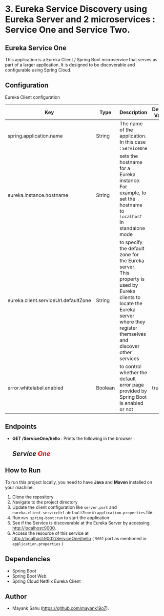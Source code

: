 # 3. Eureka Service Discovery using Eureka Server and 2 microservices : Service One and Service Two.
## Eureka Service One

This application is a Eureka Client / Spring Boot microservice that serves as part of a larger application.
It is designed to be discoverable and configurable using Spring Cloud.

## Configuration

Eureka Client configuration

| Key                                  | Type    | Description                                                                                                                                                                            | Default Value |
|--------------------------------------|---------|----------------------------------------------------------------------------------------------------------------------------------------------------------------------------------------|---------------|
| spring.application.name              | String  | The name of the application. In this case : `ServiceOne`                                                                                                                               |               | 
| eureka.instance.hostname	            | String  | sets the hostname for a Eureka instance. For example, to set the hostname to `localhost` in standalone mode                                                                            |               |
| eureka.client.serviceUrl.defaultZone | String  | to specify the default zone for the Eureka server. <br/>This property is used by Eureka clients to locate the Eureka server where they register themselves and discover other services |               |
| error.whitelabel.enabled             | Boolean | to control whether the default error page provided by Spring Boot is enabled or not                                                                                                    | true          |

## Endpoints

- **GET /ServiceOne/hello** : Prints the following in the browser : <h2><i>Service <font color="red">One</font></i></h2>

## How to Run

To run this project locally, you need to have **Java** and **Maven** installed on your machine.

1. Clone the repository
2. Navigate to the project directory
3. Update the client configuration like `server.port` and `eureka.client.serviceUrl.defaultZone`
   in `application.properties` file.
4. Run `mvn spring-boot:run` to start the application
5. See if the Service is discoverable at the Eureka Server by accessing [http://localhost:9000](http://localhost:9000).
6. Access the resource of this service at [http://localhost:9002/ServiceOne/hello](http://localhost:9002/ServiceOne/hello) ( `9002` port as mentioned
   in `application.properties` )

## Dependencies

- Spring Boot
- Spring Boot Web
- Spring Cloud Netflix Eureka Client

## Author

- Mayank Sahu (https://github.com/mayank19o7).